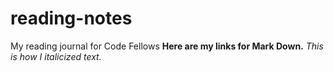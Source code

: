 # reading-notes
My reading journal for Code Fellows
**Here are my links for Mark Down.** 
*This is how I italicized text.*
